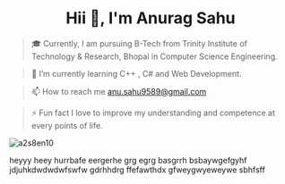 <h1 align="center">Hii 👋, I'm Anurag Sahu</h1>

> 🎓 Currently, I am pursuing B-Tech from Trinity Institute of Technology & Research, Bhopal in Computer Science Engineering.
 
> 🌱 I’m currently learning C++ , C#  and  Web Development.

> 📫 How to reach me anu.sahu9589@gmail.com

> ⚡️ Fun fact I love to improve my understanding and competence at every points of life.

<p><img align="center" src="https://github-readme-streak-stats.herokuapp.com/?user=a2s8en10&" alt="a2s8en10" /></p>
heyyy
heey
hurrbafe
eergerhe
grg
egrg
basgrrh
bsbaywgefgyhf
jdjuhkdwdwdwfswfw
gdrhhdrg
ffefawthdx
gfweygwyeweywe
sbhfsff
